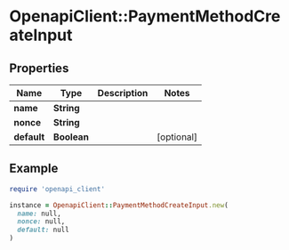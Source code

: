# OpenapiClient::PaymentMethodCreateInput

## Properties

| Name | Type | Description | Notes |
| ---- | ---- | ----------- | ----- |
| **name** | **String** |  |  |
| **nonce** | **String** |  |  |
| **default** | **Boolean** |  | [optional] |

## Example

```ruby
require 'openapi_client'

instance = OpenapiClient::PaymentMethodCreateInput.new(
  name: null,
  nonce: null,
  default: null
)
```

